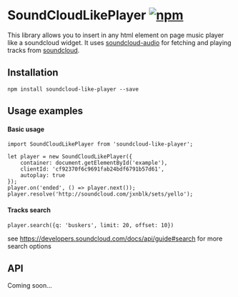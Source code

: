 # SoundCloudLikePlayer [![npm](https://img.shields.io/npm/v/soundcloud-like-player.svg?maxAge=2592000)](https://www.npmjs.com/package/soundcloud-like-player)
This library allows you to insert in any html element on page music player like a soundcloud widget.
It uses [soundcloud-audio](https://www.npmjs.com/package/soundcloud-audio) for fetching and playing tracks from [soundcloud](https://soundcloud.com).

## Installation
```
npm install soundcloud-like-player --save
```
## Usage examples
#### Basic usage
```
import SoundCloudLikePlayer from 'soundcloud-like-player';

let player = new SoundCloudLikePlayer({
    container: document.getElementById('example'),
    clientId: 'cf92370f6c9691fab24bdf6791b57d61',
    autoplay: true
});
player.on('ended', () => player.next());
player.resolve('http://soundcloud.com/jxnblk/sets/yello');
```
#### Tracks search
```
player.search({q: 'buskers', limit: 20, offset: 10})
```
see https://developers.soundcloud.com/docs/api/guide#search for more search options
## API
Coming soon...